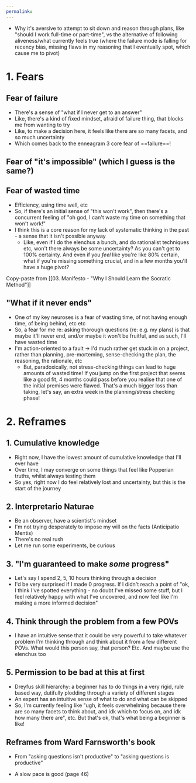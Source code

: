 ```yaml
---
permalink: 
---
```


- Why it's aversive to attempt to sit down and reason through plans, like "should I work full-time or part-time", vs the alternative of following aliveness/what currently feels true (where the failure mode is falling for recency bias, missing flaws in my reasoning that I eventually spot, which cause me to pivot)
# 1. Fears
## Fear of failure
- There's a sense of "what if I never get to an answer"
- Like, there's a kind of fixed mindset, afraid of failure thing, that blocks me from wanting to try
- Like, to make a decision here, it feels like there are so many facets, and so much uncertainty
- Which comes back to the enneagram 3 core fear of ==failure==!
## Fear of "it's impossible" (which I guess is the same?)

## Fear of wasted time
- Efficiency, using time well, etc
- So, if there's an initial sense of "this won't work", then there's a concurrent feeling of "oh god, I can't waste my time on something that won't work!"
- I think this is a core reason for my lack of systematic thinking in the past - a sense that it isn't possible anyway
	- Like, even if I do the elenchus a bunch, and do rationalist techniques etc, won't there always be some uncertainty? As you can't get to 100% certainty. And even if you *feel* like you're like 80% certain, what if you're missing something crucial, and in a few months you'll have a huge pivot?


Copy-paste from [[03. Manifesto - "Why I Should Learn the Socratic Method"]]

## "What if it never ends"
- One of my key neuroses is a fear of wasting time, of not having enough time, of being behind, etc etc
- So, a fear for me re: asking thorough questions (re: e.g. my plans) is that maybe it'll never end, and/or maybe it won't be fruitful, and as such, I'll have wasted time
- I'm action-oriented to a fault → I'd much rather get stuck in on a project, rather than planning, pre-morteming, sense-checking the plan, the reasoning, the rationale, etc
	- But, paradoxically, not stress-checking things can lead to huge amounts of wasted time! If you jump on the first project that seems like a good fit, 4 months could pass before you realise that one of the initial premises were flawed. That's a much bigger loss than taking, let's say, an extra week in the planning/stress checking phase!
# 2. Reframes
## 1. Cumulative knowledge
- Right now, I have the lowest amount of cumulative knowledge that I'll ever have
- Over time, I may converge on some things that feel like Popperian truths, whilst always testing them 
- So yes, right now I do feel relatively lost and uncertainty, but this is the start of the journey
## 2. Interpretario Naturae
- Be an observer, have a scientist's mindset
- I'm not trying desperately to impose my will on the facts (Anticipatio Mentis)
- There's no real rush
- Let me run some experiments, be curious
## 3. "I'm guaranteed to make *some* progress"
- Let's say I spend 2, 5, 10 hours thinking through a decision
- I'd be very surprised if I made 0 progress. If I didn't reach a point of "ok, I think I've spotted everything - no doubt I've missed some stuff, but I feel relatively happy with what I've uncovered, and now feel like I'm making a more informed decision"
## 4. Think through the problem from a few POVs
- I have an intuitive sense that it could be very powerful to take whatever problem I'm thinking through and think about it from a few different POVs. What would this person say, that person? Etc. And maybe use the elenchus too
## 5. Permission to be bad at this at first
- Dreyfus skill hierarchy: a beginner has to do things in a very rigid, rule based way, dutifully plodding through a variety of different stages
- An expert has an intuitive sense of what to do and what can be skipped
- So, I'm currently feeling like "ugh, it feels overwhelming because there are so many facets to think about, and idk which to focus on, and idk how many there are", etc. But that's ok, that's what being a beginner is like!
## Reframes from Ward Farnsworth's book 
- From "asking questions isn't productive" to "asking questions is productive"
* A slow pace is good (page 46)
